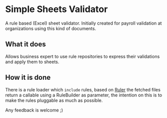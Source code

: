 Simple Sheets Validator
===============

A rule based (Excel) sheet validator. Initially created for payroll validation at
organizations using this kind of documents.

What it does
------------

Allows business expert to use rule repositories to express their validations and apply
them to sheets.

How it is done
--------------

There is a rule loader which `include` rules, based on [Ruler](https://github.com/bobthecow/Ruler)
the fetched files return a callable using a RuleBuilder as parameter,
the intention on this is to make the rules pluggable as much as possible.

Any feedback is welcome ;)

